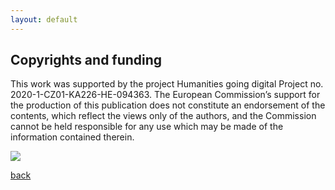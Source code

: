 ```yaml
---
layout: default
---
```


## Copyrights and funding

This work was supported by the project Humanities going digital Project no. 2020-1-CZ01-KA226-HE-094363. The European Commission’s support for the production of this publication does not constitute an endorsement of the contents, which reflect the views only of the authors, and the Commission cannot be held responsible for any use which may be made of the information contained therein.

<img src="https://cjhey.github.io/CRnM/img/erasmus.jpg">

[back](./)
